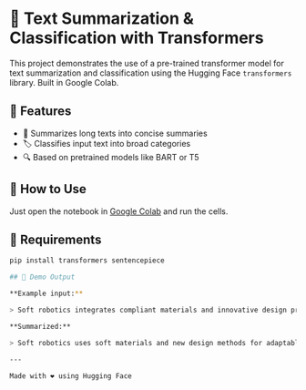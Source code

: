 # 🧠 Text Summarization & Classification with Transformers

This project demonstrates the use of a pre-trained transformer model for text summarization and classification using the Hugging Face `transformers` library. Built in Google Colab.

## 🔧 Features

- 📄 Summarizes long texts into concise summaries
- 🏷️ Classifies input text into broad categories
- 🔍 Based on pretrained models like BART or T5

## 🚀 How to Use

Just open the notebook in [Google Colab](https://colab.research.google.com/) and run the cells.

## 💾 Requirements

```bash
pip install transformers sentencepiece

## 📌 Demo Output

**Example input:**

> Soft robotics integrates compliant materials and innovative design principles...

**Summarized:**

> Soft robotics uses soft materials and new design methods for adaptable robots.

---

Made with ❤️ using Hugging Face
